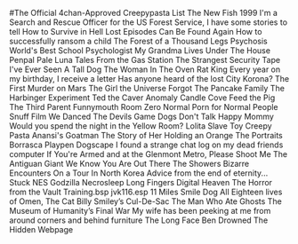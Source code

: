 #The Official 4chan-Approved Creepypasta List
The New Fish
1999
I'm a Search and Rescue Officer for the US Forest Service, I have some stories to tell
How to Survive in Hell
Lost Episodes Can Be Found Again
How to successfully ransom a child
The Forest of a Thousand Legs
Psychosis
World's Best School Psychologist
My Grandma Lives Under The House
Penpal
Pale Luna
Tales From the Gas Station
The Strangest Security Tape I've Ever Seen
A Tall Dog
The Woman In The Oven
Rat King
Every year on my birthday, I receive a letter
Has anyone heard of the lost City Korona?
The First Murder on Mars
The Girl the Universe Forgot
The Pancake Family
The Harbinger Experiment
Ted the Caver
Anomaly
Candle Cove
Feed the Pig
The Third Parent
Funnymouth
Room Zero
Normal Porn for Normal People
Snuff Film
We Danced
The Devils Game
Dogs Don't Talk
Happy Mommy
Would you spend the night in the Yellow Room?
Lolita Slave Toy Creepy Pasta
Anansi's Goatman
The Story of Her Holding an Orange
The Portraits
Borrasca
Playpen
Dogscape
I found a strange chat log on my dead friends computer
If You're Armed and at the Glenmont Metro, Please Shoot Me
The Antiguan Giant
We Know You Are Out There
The Showers
Bizarre Encounters On a Tour In North Korea
Advice from the end of eternity...
Stuck
NES Godzilla
Necrosleep
Long Fingers
Digital Heaven
The Horror from the Vault
Training.bsp
jvk116.esp
11 Miles
Smile Dog
All Eighteen lives of Omen, The Cat
Billy Smiley’s Cul-De-Sac
The Man Who Ate Ghosts
The Museum of Humanity’s Final War
My wife has been peeking at me from around corners and behind furniture
The Long Face
Ben Drowned
The Hidden Webpage